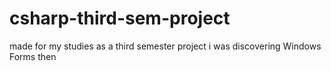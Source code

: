 # csharp-third-sem-project
made for my studies as a third semester project
i was discovering Windows Forms then
